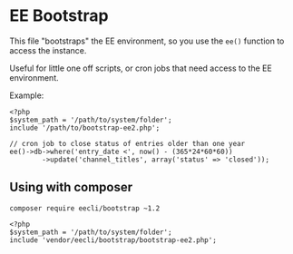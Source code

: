 # EE Bootstrap

This file "bootstraps" the EE environment, so you use the `ee()` function to access the instance.

Useful for little one off scripts, or cron jobs that need access to the EE environment.

Example:

```
<?php
$system_path = '/path/to/system/folder';
include '/path/to/bootstrap-ee2.php';

// cron job to close status of entries older than one year
ee()->db->where('entry_date <', now() - (365*24*60*60))
        ->update('channel_titles', array('status' => 'closed'));
```

## Using with composer

```
composer require eecli/bootstrap ~1.2
```

```
<?php
$system_path = '/path/to/system/folder';
include 'vendor/eecli/bootstrap/bootstrap-ee2.php';
```